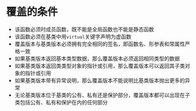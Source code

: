 # 覆盖的条件

* 该函数必须时成员函数，既不能是全局函数也不能是静态函数
* 该函数必须在基类中用`virtual`关键字声明为虚函数
* 覆盖版本与基类版本必须拥有完全相同的签名，即函数名、形参表和常属性严格一致
* 如果基类版本返回基本类型数据，那么覆盖版本必须返回相同类型的数据
* 如果基类版本返回类类型对象的指针或引用，那么覆盖版本可以返回其子类对象的指针或引用
* 如果基类版本带有异常说明，那么覆盖版本不能说明比基类版本抛出更多的异常
* 无论基类版本位于基类的公有、私有还是保护部分，覆盖版本都可以出现在子类包括公有、私有和保护在内的任何部分












